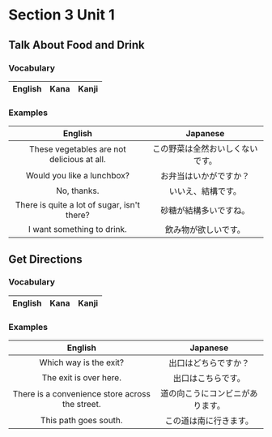 # Section 3 Unit 1
## Talk About Food and Drink
### Vocabulary
| English | Kana | Kanji |
|:-------:|:----:|:-----:|

### Examples
| English | Japanese |
|:-------:|:--------:|
| These vegetables are not delicious at all. | この野菜は全然おいしくないです。 |
| Would you like a lunchbox? | お弁当はいかがですか？ |
| No, thanks. | いいえ、結構です。 |
| There is quite a lot of sugar, isn't there? | 砂糖が結構多いですね。 |
| I want something to drink. | 飲み物が欲しいです。 |

## Get Directions
### Vocabulary
| English | Kana | Kanji |
|:-------:|:----:|:-----:|

### Examples
| English | Japanese |
|:-------:|:--------:|
| Which way is the exit? | 出口はどちらですか？ |
| The exit is over here. | 出口はこちらです。 |
| There is a convenience store across the street. | 道の向こうにコンビニがあります。 |
| This path goes south. | この道は南に行きます。 |
